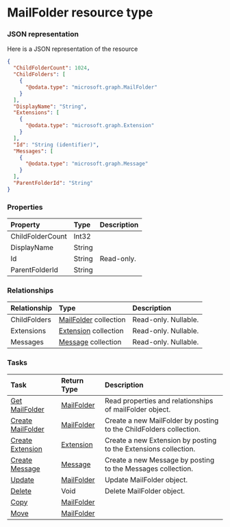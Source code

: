 # MailFolder resource type



### JSON representation

Here is a JSON representation of the resource

```json
{
  "ChildFolderCount": 1024,
  "ChildFolders": [
    {
      "@odata.type": "microsoft.graph.MailFolder"
    }
  ],
  "DisplayName": "String",
  "Extensions": [
    {
      "@odata.type": "microsoft.graph.Extension"
    }
  ],
  "Id": "String (identifier)",
  "Messages": [
    {
      "@odata.type": "microsoft.graph.Message"
    }
  ],
  "ParentFolderId": "String"
}

```
### Properties
| Property	   | Type	|Description|
|:---------------|:--------|:----------|
|ChildFolderCount|Int32||
|DisplayName|String||
|Id|String| Read-only.|
|ParentFolderId|String||

### Relationships
| Relationship | Type	|Description|
|:---------------|:--------|:----------|
|ChildFolders|[MailFolder](mailfolder.md) collection| Read-only. Nullable.|
|Extensions|[Extension](extension.md) collection| Read-only. Nullable.|
|Messages|[Message](message.md) collection| Read-only. Nullable.|

### Tasks

| Task		   | Return Type	|Description|
|:---------------|:--------|:----------|
|[Get MailFolder](../api/mailfolder_get.md) | [MailFolder](mailfolder.md) |Read properties and relationships of mailFolder object.|
|[Create MailFolder](../api/mailfolder_post_childfolders.md) |[MailFolder](mailfolder.md)| Create a new MailFolder by posting to the ChildFolders collection.|
|[Create Extension](../api/mailfolder_post_extensions.md) |[Extension](extension.md)| Create a new Extension by posting to the Extensions collection.|
|[Create Message](../api/mailfolder_post_messages.md) |[Message](message.md)| Create a new Message by posting to the Messages collection.|
|[Update](../api/mailfolder_update.md) | [MailFolder](mailfolder.md)	|Update MailFolder object. |
|[Delete](../api/mailfolder_delete.md) | Void	|Delete MailFolder object. |
|[Copy](../api/mailfolder_copy.md)|[MailFolder](mailfolder.md)||
|[Move](../api/mailfolder_move.md)|[MailFolder](mailfolder.md)||

<!-- uuid: 7f7f8a83-7c27-45de-8f03-cbe0bbb4c30f
2015-10-09 17:20:41 UTC -->